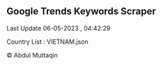

## Google Trends Keywords Scraper 
 
Last Update 06-05-2023 , 04:42:29

Country List :
VIETNAM.json



© Abdul Muttaqin 
